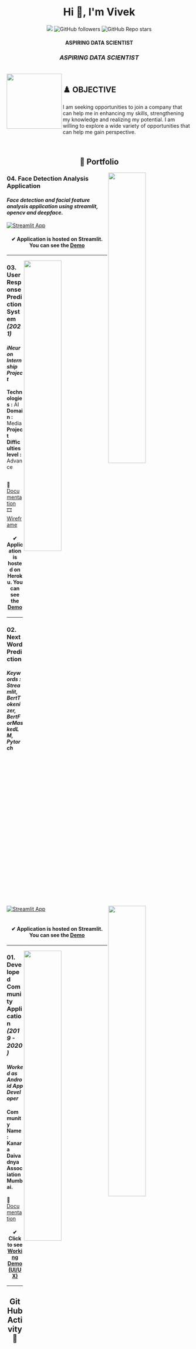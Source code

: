 <div align = "center">
<h1 align="center">Hi 👋, I'm Vivek</h1>
  
![](https://komarev.com/ghpvc/?username=7Vivek&label=PROFILE+VIEWS&color=41B883)
![GitHub followers](https://img.shields.io/github/followers/7Vivek?style=social)
![GitHub Repo stars](https://img.shields.io/github/stars/7Vivek/7Vivek?style=social)
</div>

<h4 align="center">ASPIRING DATA SCIENTIST</h4>
<h3 align="center"><i>ASPIRING DATA SCIENTIST</i></h3>
</br>
<img align = "left" src="https://user-images.githubusercontent.com/77670138/137456195-9ee9b879-dd2e-4976-8609-b6d40eae057c.png" style="width:150px;height:150px;"></img>    
<h2>♟️ OBJECTIVE </h2>
<p>I am seeking opportunities to join a company that can help me in enhancing my skills, strengthening my knowledge and realizing my potential. I am willing to explore a wide variety of opportunities that can help me gain perspective.</p>
</br>

<h2 align="center"> 📑 Portfolio </h2>

<a href="https://github.com/7Vivek/Face-detection-analysis"><img align="right" width="45%" src="https://github-readme-stats.vercel.app/api/pin/?username=7Vivek&repo=Face-detection-analysis&theme=jolly"></a>
<h3 align = "left"><b>04.</b> Face Detection Analysis Application </h3>
<h4><i>Face detection and facial feature analysis application using streamlit, opencv and deepface.</i></h4>

[![Streamlit App](https://static.streamlit.io/badges/streamlit_badge_black_white.svg)](https://share.streamlit.io/7vivek/face-detection-analysis/main/app.py)
<h4 align = "center"> ✔ Application is hosted on Streamlit. You can see the <a href="https://share.streamlit.io/7vivek/face-detection-analysis/main/app.py">Demo</a></h4>
<hr></hr>

<a href="https://github.com/7Vivek/User-Response-Prediction-System"><img align="right" width="45%" src="https://github-readme-stats.vercel.app/api/pin/?username=7Vivek&repo=User-Response-Prediction-System&theme=yeblu"></a>

<h3 align = "left"><b>03.</b> User Response Prediction System <i>(2021)</i></h3>
<h4><i>iNeuron Internship Project</i></h4>
<b>Technologies :</b> AI <br>
<b>Domain :</b> Media<br>
<b>Project Difficulties level :</b> Advance
<br>
<br>

📃 [Documentation](https://github.com/7Vivek/User-Response-Prediction-System/blob/main/Documentation/User%20Response%20Prediction%20System%20using%20Machine%20Learning%20Techniques.pdf)
<br>
🎞 [Wireframe](https://github.com/7Vivek/User-Response-Prediction-System/blob/main/Documentation/Wireframe%20Documentation.pdf)
<h4 align = "center"> ✔ Application is hosted on Heroku. You can see the <a href="https://user-response-prediction.herokuapp.com/"> Demo </a></h4>
<hr></hr>

<a href="https://github.com/7Vivek/Next-Word-Prediction-Streamlit"><img align="right" width="45%" src="https://github-readme-stats.vercel.app/api/pin/?username=7Vivek&repo=Next-Word-Prediction-Streamlit&theme=algolia"></a>
<h3 align = "left"><b>02.</b> Next Word Prediction </h3>
<h4> <i> Keywords : Streamlit, BertTokenizer, BertForMaskedLM, Pytorch</i></h4>

[![Streamlit App](https://static.streamlit.io/badges/streamlit_badge_black_white.svg)](https://share.streamlit.io/7vivek/next-word-prediction-streamlit/main/app.py)
<br><br>
<h4 align = "center"> ✔ Application is hosted on Streamlit. You can see the <a href="https://share.streamlit.io/7vivek/next-word-prediction-streamlit/main/app.py">Demo</a></h4>
<hr></hr>

<a href="https://github.com/7Vivek/Community-Android-Application-KDA"><img align="right" width="45%" src="https://github-readme-stats.vercel.app/api/pin/?username=7Vivek&repo=Community-Android-Application-KDA&theme=dark"></a>
<h3 align = "left"><b>01.</b> Developed Community Application <i>(2019 - 2020)</i></h3>
<h4> <i>Worked as Android App Developer </i> </h4>
<h4> Community Name : Kanara Daivadnya Association Mumbai. </h4>

📃 [Documentation](https://github.com/7Vivek/Community-Android-Application-KDA/blob/main/Documentation.pdf)
<h4 align = "center">✔ Click to see <a href="https://user-images.githubusercontent.com/77670138/135710907-01479f8b-e2ee-4267-8ea3-2163de2b6a52.mp4"> Working Demo (UI/UX)</a></h4>
<hr></hr>

<div align = "center">
<h2> GitHub Activity 🚀</h2> 

![GitHub commit activity](https://img.shields.io/github/commit-activity/w/7Vivek/7Vivek?color=FEEC37)
![GitHub contributors](https://img.shields.io/github/contributors/7Vivek/7Vivek?color=7FE25A)
![GitHub last commit](https://img.shields.io/github/last-commit/7Vivek/7Vivek?color=23AA8F)
![Relative date](https://img.shields.io/date/1635386951?color=5B798A) 

![trophy](https://github-profile-trophy.vercel.app/?username=7Vivek&theme=flat)  
&nbsp;  
<a href="https://github.com/7Vivek/7Vivek"><img align="center" width="40%" src="https://github-readme-stats.vercel.app/api/top-langs/?username=7Vivek&layout=compact&theme=vue-dark"></a>&nbsp;&nbsp;&nbsp;&nbsp;
<a href="https://github.com/7Vivek/7Vivek"><img align="center" width="50%" src="https://github-readme-stats.vercel.app/api?username=7Vivek&show_icons=true&theme=vue-dark"></a>
</br></br>
<a href="https://github.com/7Vivek/7Vivek"><img align="center" width="55%" src="https://github-readme-streak-stats.herokuapp.com/?user=7Vivek&theme=vue-dark"></a>
</br></br>
</div>
</br>

<div align = "center">
<h2 align="center"> 📚 Top Repositories </h2>

[![Readme Card](https://github-readme-stats.vercel.app/api/pin/?username=7Vivek&repo=Amazon-Case-Study&theme=material-palenight)](https://github.com/7Vivek/Amazon-Case-Study)
[![Readme Card](https://github-readme-stats.vercel.app/api/pin/?username=7Vivek&repo=Data-Visualization-Techniques&theme=ayu-mirage)](https://github.com/7Vivek/Data-Visualization-Techniques)
</div>
<br>

<h2 align="center"> ✒ Languages and Tools 🛠 </h2>
<div align = "center">

![Adobe Photoshop](https://img.shields.io/badge/adobephotoshop-%2331A8FF.svg?style=for-the-badge&logo=adobephotoshop&logoColor=white)
![Visual Studio Code](https://img.shields.io/badge/Visual%20Studio%20Code-0078d7.svg?style=for-the-badge&logo=visual-studio-code&logoColor=white)
![C](https://img.shields.io/badge/c-%2300599C.svg?style=for-the-badge&logo=c&logoColor=white)
![C#](https://img.shields.io/badge/c%23-%23239120.svg?style=for-the-badge&logo=c-sharp&logoColor=white)
![C++](https://img.shields.io/badge/c++-%2300599C.svg?style=for-the-badge&logo=c%2B%2B&logoColor=white)
![CSS3](https://img.shields.io/badge/css3-%231572B6.svg?style=for-the-badge&logo=css3&logoColor=white)
![HTML5](https://img.shields.io/badge/html5-%23E34F26.svg?style=for-the-badge&logo=html5&logoColor=white)
![Java](https://img.shields.io/badge/java-%23ED8B00.svg?style=for-the-badge&logo=java&logoColor=white)
![JavaScript](https://img.shields.io/badge/javascript-%23323330.svg?style=for-the-badge&logo=javascript&logoColor=%23F7DF1E)
![Python](https://img.shields.io/badge/python-3670A0?style=for-the-badge&logo=python&logoColor=ffdd54)
![R](https://img.shields.io/badge/r-%23276DC3.svg?style=for-the-badge&logo=r&logoColor=white)
![img](https://img.shields.io/badge/RStudio-75AADB?style=for-the-badge&logo=RStudio&logoColor=white)
![Anaconda](https://img.shields.io/badge/Anaconda-%2344A833.svg?style=for-the-badge&logo=anaconda&logoColor=white)
![CodePen](https://img.shields.io/badge/CodePen-white?style=for-the-badge&logo=codepen&logoColor=black)
![Android Studio](https://img.shields.io/badge/Android%20Studio-3DDC84.svg?style=for-the-badge&logo=android-studio&logoColor=white)
![Jupyter Notebook](https://img.shields.io/badge/jupyter-%23FA0F00.svg?style=for-the-badge&logo=jupyter&logoColor=white)
![Spyder](https://img.shields.io/badge/Spyder-838485?style=for-the-badge&logo=spyder%20ide&logoColor=maroon)
![Firebase](https://img.shields.io/badge/firebase-%23039BE5.svg?style=for-the-badge&logo=firebase)
![img](https://img.shields.io/badge/PowerBI-F2C811?style=for-the-badge&logo=Power%20BI&logoColor=white)
![SQLite](https://img.shields.io/badge/sqlite-%2307405e.svg?style=for-the-badge&logo=sqlite&logoColor=white)
![img](https://img.shields.io/badge/Colab-F9AB00?style=for-the-badge&logo=googlecolab&color=525252)
![img](https://img.shields.io/badge/Wordpress-21759B?style=for-the-badge&logo=wordpress&logoColor=white)
 </div>
 </br>
 <h2 align="left">🤝🏻 Connect with Me </h2>
 
 [![LinkedIn](https://img.shields.io/badge/VivekLimbad-0077B5?style=for-the-badge&logo=linkedin&logoColor=white)](https://www.linkedin.com/in/vivek-limbad-412667215/)
 [![Gmail](https://img.shields.io/badge/viveklimbad1010@gmail.com-D14836?style=for-the-badge&logo=gmail&logoColor=white)](https://mail.google.com/mail/u/0/?tab=rm&ogbl#inbox)
